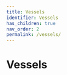 ```yaml
---
title: Vessels
identifier: Vessels
has_children: true
nav_order: 2
permalink: /vessels/
---
```


# Vessels
